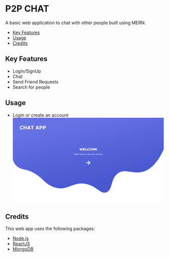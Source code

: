 # P2P CHAT

A basic web application to chat with other people built using MERN.

- [Key Features](https://github.com/yash-93/MERN-Chat-App/blob/yash/README.md#key-features)
- [Usage](https://github.com/yash-93/MERN-Chat-App/blob/yash/README.md#usage)
- [Credits](https://github.com/yash-93/MERN-Chat-App/blob/yash/README.md#credits)

## Key Features

- Login/SignUp
- Chat
- Send Friend Requests
- Search for people

## Usage

- Login or create an account
  ![Home](https://raw.githubusercontent.com/yash-93/MERN-Chat-App/master/static/chatApp_1.png)

## Credits

This web app uses the following packages:

- [Node.js](https://nodejs.org/en/)
- [ReactJS](https://reactjs.org/)
- [MongoDB](https://www.mongodb.com/)
